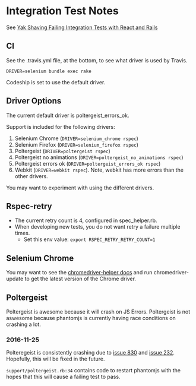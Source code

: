 # Integration Test Notes

See [Yak Shaving Failing Integration Tests with React and Rails](https://blog.shakacode.com/yak-shaving-failing-integration-tests-with-react-a93444886c8c#.io9464uvz)

## CI
See the .travis.yml file, at the bottom, to see what driver is used by Travis.

  `DRIVER=selenium bundle exec rake`

Codeship is set to use the default driver.  
  
## Driver Options
The current default driver is poltergeist_errors_ok.

Support is included for the following drivers:

1. Selenium Chrome (`DRIVER=selenium_chrome rspec`)
1. Selenium Firefox (`DRIVER=selenium_firefox rspec`)
1. Poltergeist (`DRIVER=poltergeist rspec`)
1. Poltergeist no animations (`DRIVER=poltergeist_no_animations rspec`)
1. Poltergeist errors ok (`DRIVER=poltergeist_errors_ok rspec`)
1. Webkit (`DRIVER=webkit rspec`). Note, webkit has more errors than the other drivers.

You may want to experiment with using the different drivers.

## Rspec-retry
* The current retry count is 4, configured in spec_helper.rb.
* When developing new tests, you do not want retry a failure multiple times.
  * Set this env value: `export RSPEC_RETRY_RETRY_COUNT=1`

## Selenium Chrome

You may want to see the [chromedriver-helper docs](https://github.com/flavorjones/chromedriver-helper) and run chromedriver-update to get the latest version of the Chrome driver.


## Poltergeist

Poltergeist is awesome because it will crash on JS Errors. Poltergeist is not aswesome because phantomjs is currently having race conditions on crashing a lot.

### 2016-11-25
Polteregeist is consistently crashing due to [issue 830](https://github.com/teampoltergeist/poltergeist/issues/830) and [issue 232](https://github.com/teampoltergeist/poltergeist/issues/232). Hopefully, this will be fixed in the future.

`support/poltergeist.rb:34` contains code to restart phantomjs with the hopes that this will cause a failing test to pass.

